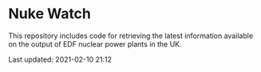 # Nuke Watch

This repository includes code for retrieving the latest information available on the output of EDF nuclear power plants in the UK.

Last updated: 2021-02-10 21:12